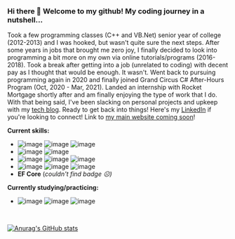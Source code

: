 ### Hi there 👋 Welcome to my github! My coding journey in a nutshell...

Took a few programming classes (C++ and VB.Net) senior year of college (2012-2013) and I was hooked, but wasn't quite sure the next steps. After some years in jobs that brought me zero joy, I finally decided to look into programming a bit more on my own via online tutorials/programs (2016-2018). Took a break after getting into a job (unrelated to coding) with decent pay as I thought that would be enough. It wasn't. Went back to pursuing programming again in 2020 and finally joined Grand Circus C# After-Hours Program (Oct, 2020 - Mar, 2021). Landed an internship with Rocket Mortgage shortly after and am finally enjoying the type of work that I do. With that being said, I've been slacking on personal projects and upkeep with my [tech blog](https://medium.com/@thestrongdev). Ready to get back into things! Here's my [LinkedIn](https://www.linkedin.com/in/candgoods/) if you're looking to connect! Link to [my main website coming soon](https://thestrongdev.com/)!

**Current skills:** 
- ![image](https://img.shields.io/badge/C%23-239120?style=for-the-badge&logo=c-sharp&logoColor=white) ![image](https://img.shields.io/badge/.NET-512BD4?style=for-the-badge&logo=dotnet&logoColor=white) ![image](https://img.shields.io/badge/TypeScript-007ACC?style=for-the-badge&logo=typescript&logoColor=white) 
- ![image](https://img.shields.io/badge/Amazon_AWS-FF9900?style=for-the-badge&logo=amazonaws&logoColor=white) ![image](https://img.shields.io/badge/circleci-343434?style=for-the-badge&logo=circleci&logoColor=white) 
- ![image](https://img.shields.io/badge/HTML5-E34F26?style=for-the-badge&logo=html5&logoColor=white) ![image](https://img.shields.io/badge/CSS3-1572B6?style=for-the-badge&logo=css3&logoColor=white) ![image](https://img.shields.io/badge/Microsoft_SQL_Server-CC2927?style=for-the-badge&logo=microsoft-sql-server&logoColor=white) 
- ![image](https://img.shields.io/badge/Docker-2CA5E0?style=for-the-badge&logo=docker&logoColor=white) ![image](https://img.shields.io/badge/GIT-E44C30?style=for-the-badge&logo=git&logoColor=white) ![image](https://img.shields.io/badge/GitHub-100000?style=for-the-badge&logo=github&logoColor=white) 
- **EF Core** (_couldn't find badge :frowning_face:)_

**Currently studying/practicing:** 
- ![image](https://img.shields.io/badge/React-20232A?style=for-the-badge&logo=react&logoColor=61DAFB) ![image](https://img.shields.io/badge/JavaScript-323330?style=for-the-badge&logo=javascript&logoColor=F7DF1E) ![image](https://img.shields.io/badge/-LeetCode-FFA116?style=for-the-badge&logo=LeetCode&logoColor=black) 

</br>

[![Anurag's GitHub stats](https://github-readme-stats.vercel.app/api?username=thestrongdev&show_icons=true&theme=radical&?count_private=true)](https://github.com/anuraghazra/github-readme-stats) 
